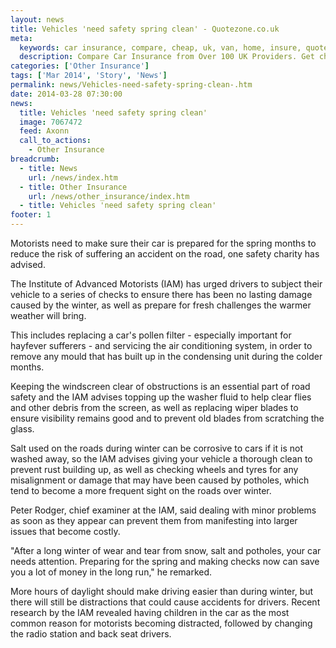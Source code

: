 ```yaml
---
layout: news
title: Vehicles 'need safety spring clean' - Quotezone.co.uk
meta:
  keywords: car insurance, compare, cheap, uk, van, home, insure, quotes, online, comparison, bike, loans, life
  description: Compare Car Insurance from Over 100 UK Providers. Get cheap quotes online now using our fast, free, secure comparison site
categories: ['Other Insurance']
tags: ['Mar 2014', 'Story', 'News']
permalink: news/Vehicles-need-safety-spring-clean-.htm
date: 2014-03-28 07:30:00
news:
  title: Vehicles 'need safety spring clean'
  image: 7067472
  feed: Axonn
  call_to_actions:
    - Other Insurance
breadcrumb:
  - title: News
    url: /news/index.htm
  - title: Other Insurance
    url: /news/other_insurance/index.htm
  - title: Vehicles 'need safety spring clean'
footer: 1
---
```


Motorists need to make sure their car is prepared for the spring months to reduce the risk of suffering an accident on the road, one safety charity has advised.

The Institute of Advanced Motorists (IAM) has urged drivers to subject their vehicle to a series of checks to ensure there has been no lasting damage caused by the winter, as well as prepare for fresh challenges the warmer weather will bring.

This includes replacing a car&#39;s pollen filter - especially important for hayfever sufferers - and servicing the air conditioning system, in order to remove any mould that has built up in the condensing unit during the colder months.

Keeping the windscreen clear of obstructions is an essential part of road safety and the IAM advises topping up the washer fluid to help clear flies and other debris from the screen, as well as replacing wiper blades to ensure visibility remains good and to prevent old blades from scratching the glass.

Salt used on the roads during winter can be corrosive to cars if it is not washed away, so the IAM advises giving your vehicle a thorough clean to prevent rust building up, as well as checking wheels and tyres for any misalignment or damage that may have been caused by potholes, which tend to become a more frequent sight on the roads over winter.

Peter Rodger, chief examiner at the IAM, said dealing with minor problems as soon as they appear can prevent them from manifesting into larger issues that become costly.

&quot;After a long winter of wear and tear from snow, salt and potholes, your car needs attention. Preparing for the spring and making checks now can save you a lot of money in the long run,&quot; he remarked.

More hours of daylight should make driving easier than during winter, but there will still be distractions that could cause accidents for drivers. Recent research by the IAM revealed having children in the car as the most common reason for motorists becoming distracted, followed by changing the radio station and back seat drivers.
